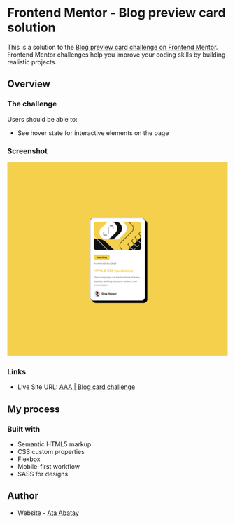 # Frontend Mentor - Blog preview card solution

This is a solution to the [Blog preview card challenge on Frontend Mentor](https://www.frontendmentor.io/challenges/blog-preview-card-ckPaj01IcS). Frontend Mentor challenges help you improve your coding skills by building realistic projects. 

## Overview

### The challenge

Users should be able to:

- See hover state for interactive elements on the page

### Screenshot

![!\[\](./screenshot.jpg)](assets/images/blogcardimg.png)

### Links

- Live Site URL: [AAA | Blog card challenge](https://fem-blogreviewcard-3wzpb2tek-ata-abatays-projects.vercel.app/)

## My process

### Built with

- Semantic HTML5 markup
- CSS custom properties
- Flexbox
- Mobile-first workflow
- SASS for designs

## Author

- Website - [Ata Abatay](https://www.ataabatay.com)
